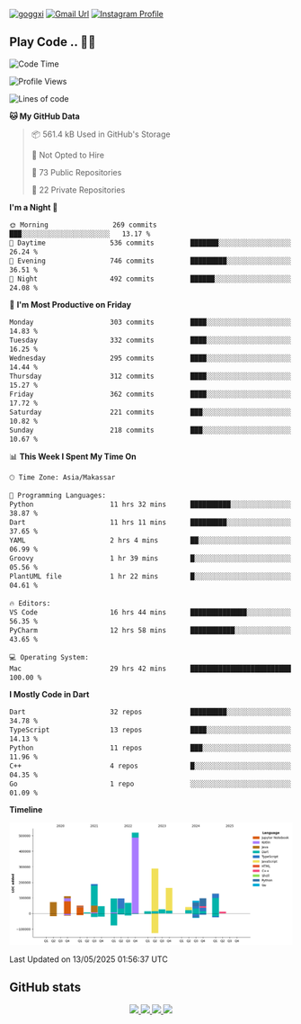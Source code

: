 [![goggxi](https://img.shields.io/badge/Portofolio-Goggxi-orange)](https://goggxi.github.io)
[![Gmail Url](https://img.shields.io/twitter/url?label=Goggxi@gmail.com&logo=gmail&style=social&url=http%3A%2F%2Fmailto%3Acontact.Goggxi@gmail.com)](mailto:Goggxi@gmail.com) [![Instagram Profile](https://img.shields.io/twitter/url?label=moh_rifkan&logo=instagram&style=social&url=https://www.instagram.com/moh_rifkan/)](https://www.instagram.com/moh_rifkan/)

## Play Code .. 💬🚀

<!-- [![Moh Rifkan GitHub stats](https://github-readme-stats.vercel.app/api?username=goggxi&count_private=true&show_icons=true&theme=dracula&custom_title=Goggxi%20Statistic%20🚀)](https://github.com/goggxi/goggxi)

[![Top Langs](https://github-readme-stats.vercel.app/api/top-langs/?username=goggxi&langs_count=8&layout=compact&show_icons=true&theme=dracula)](https://github.com/goggxi/goggxi) -->

<!--START_SECTION:waka-->
![Code Time](http://img.shields.io/badge/Code%20Time-4%2C283%20hrs%2034%20mins-blue)

![Profile Views](http://img.shields.io/badge/Profile%20Views-10-blue)

![Lines of code](https://img.shields.io/badge/From%20Hello%20World%20I%27ve%20Written-2.1%20million%20lines%20of%20code-blue)

**🐱 My GitHub Data** 

> 📦 561.4 kB Used in GitHub's Storage 
 > 
> 🚫 Not Opted to Hire
 > 
> 📜 73 Public Repositories 
 > 
> 🔑 22 Private Repositories 
 > 
**I'm a Night 🦉** 

```text
🌞 Morning                269 commits         ███░░░░░░░░░░░░░░░░░░░░░░   13.17 % 
🌆 Daytime                536 commits         ███████░░░░░░░░░░░░░░░░░░   26.24 % 
🌃 Evening                746 commits         █████████░░░░░░░░░░░░░░░░   36.51 % 
🌙 Night                  492 commits         ██████░░░░░░░░░░░░░░░░░░░   24.08 % 
```
📅 **I'm Most Productive on Friday** 

```text
Monday                   303 commits         ████░░░░░░░░░░░░░░░░░░░░░   14.83 % 
Tuesday                  332 commits         ████░░░░░░░░░░░░░░░░░░░░░   16.25 % 
Wednesday                295 commits         ████░░░░░░░░░░░░░░░░░░░░░   14.44 % 
Thursday                 312 commits         ████░░░░░░░░░░░░░░░░░░░░░   15.27 % 
Friday                   362 commits         ████░░░░░░░░░░░░░░░░░░░░░   17.72 % 
Saturday                 221 commits         ███░░░░░░░░░░░░░░░░░░░░░░   10.82 % 
Sunday                   218 commits         ███░░░░░░░░░░░░░░░░░░░░░░   10.67 % 
```


📊 **This Week I Spent My Time On** 

```text
🕑︎ Time Zone: Asia/Makassar

💬 Programming Languages: 
Python                   11 hrs 32 mins      ██████████░░░░░░░░░░░░░░░   38.87 % 
Dart                     11 hrs 11 mins      █████████░░░░░░░░░░░░░░░░   37.65 % 
YAML                     2 hrs 4 mins        ██░░░░░░░░░░░░░░░░░░░░░░░   06.99 % 
Groovy                   1 hr 39 mins        █░░░░░░░░░░░░░░░░░░░░░░░░   05.56 % 
PlantUML file            1 hr 22 mins        █░░░░░░░░░░░░░░░░░░░░░░░░   04.61 % 

🔥 Editors: 
VS Code                  16 hrs 44 mins      ██████████████░░░░░░░░░░░   56.35 % 
PyCharm                  12 hrs 58 mins      ███████████░░░░░░░░░░░░░░   43.65 % 

💻 Operating System: 
Mac                      29 hrs 42 mins      █████████████████████████   100.00 % 
```

**I Mostly Code in Dart** 

```text
Dart                     32 repos            █████████░░░░░░░░░░░░░░░░   34.78 % 
TypeScript               13 repos            ████░░░░░░░░░░░░░░░░░░░░░   14.13 % 
Python                   11 repos            ███░░░░░░░░░░░░░░░░░░░░░░   11.96 % 
C++                      4 repos             █░░░░░░░░░░░░░░░░░░░░░░░░   04.35 % 
Go                       1 repo              ░░░░░░░░░░░░░░░░░░░░░░░░░   01.09 % 
```



**Timeline**

![Lines of Code chart](https://raw.githubusercontent.com/Goggxi/Goggxi/main/assets/bar_graph.png)


 Last Updated on 13/05/2025 01:56:37 UTC
<!--END_SECTION:waka-->

## GitHub stats

<p align="center">
  <a href="https://github.com/goggxi">
    <img src="http://github-profile-summary-cards.vercel.app/api/cards/profile-details?username=goggxi&theme=transparent" />
  </a>
  <a href="https://github.com/goggxi">
    <img src="https://github-readme-streak-stats.herokuapp.com/?user=goggxi&hide_border=true&card_width=338&theme=transparent" />
  </a>
  <a href="https://github.com/goggxi">
    <img src="http://github-profile-summary-cards.vercel.app/api/cards/stats?username=goggxi&theme=transparent" />
  </a>
  <a href="https://github.com/goggxi">
    <img src="https://github-readme-stats.vercel.app/api/top-langs/?username=goggxi&langs_count=10&exclude_repo=&hide=c,makefile,html,css,sass,nix,nunjucks,tsql,dockerfile,shell&card_width=699&hide_border=true&theme=transparent" />
  </a>
  <!-- <br/>
  <a href="https://github.com/goggxi">
    <img src="https://komarev.com/ghpvc/?username=goggxi&color=blue&style=flat" />
  </a> -->
</p>
